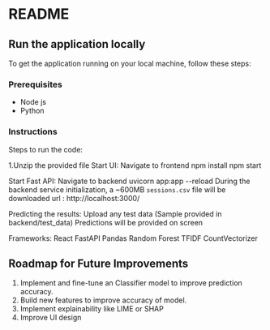 # README

## Run the application locally

To get the application running on your local machine, follow these steps:

### Prerequisites

- Node js
- Python 

### Instructions

Steps to run the code:

1.Unzip the provided file
Start UI:
   Navigate to frontend
   npm install
   npm start

Start Fast API:
   Navigate to backend
   uvicorn app:app --reload
   During the backend service initialization, a ~600MB `sessions.csv` file will be downloaded
   url : http://localhost:3000/

Predicting the results:
Upload any test data (Sample provided in backend/test_data)
Predictions will be provided on screen

Frameworks:
React
FastAPI
Pandas
Random Forest
TFIDF
CountVectorizer

## Roadmap for Future Improvements
1. Implement and fine-tune an Classifier model to improve prediction accuracy.
2. Build new features to improve accuracy of model.
3. Implement explainability like LIME or SHAP
4. Improve UI design
